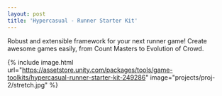 ```yaml
---
layout: post
title: 'Hypercasual - Runner Starter Kit'
---
```


Robust and extensible framework for your next runner game! Create awesome games easily, from Count Masters to Evolution of Crowd.

{% include image.html url="https://assetstore.unity.com/packages/tools/game-toolkits/hypercasual-runner-starter-kit-249286" image="projects/proj-2/stretch.jpg" %}

